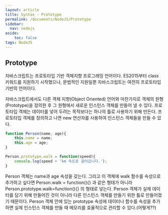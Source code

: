 ```yaml
---
layout: article
title: Syntax - Prototype
permalink: /documents/NodeJS/Prototype
sidebar:
  nav: nodejs
aside:
    toc: false
tags: NodeJS 
---
```


## Prototype
<div class = "blue-div">
자바스크립트는 프로토타입 기반 객체지향 프로그래밍 언어이다.
ES2015부터 class 키워드를 지원하기 시작했으나, 문법적인 지원일뿐 자바스크립트는 여전히 프로토타입 기반의 언어이다.

 
자바스크립트에서도 다른 객체 지향(Object Oriented) 언어와 마찬가지로 객체의 원형(Prototype)을 정의한 후 그 원형에서 새로운 인스턴스 객체를 만들어 낼 수 있다.
프로토타입 객체는 데이터를 넣어 두려는 목적보다는 하나의 틀로 사용하기 위해 만든다.
프로토타입 객체를 정의하고 나면 new 연산자를 사용하여 인스턴스 객체들을 만들 수 있다.
</div>

```javascript
function Person(name, age){
    this.name = name;
    this.age = age;
}

Person.prototype.walk = function(speed){
    console.log(speed + 'km 속도로 걸어갑니다.');
}
```
<div class="blue-div">
Person 객체는 name과 age 속성을 갖는다. 그리고 이 객체에 walk 함수를 속성으로 추가하고 싶다면
Person.walk = function(){} 과 같은 형태가 아니라 Person.prototype.walk=function(){} 의 형태로 넣는다.   
Person 객체가 실제 데이터를 담기 위해 만들어진 것이 아니라 다른 인스턴스 객체를 만들기 위한 틀로 만들어졌기 때문이다.
Person 객체 안에 있는 prototype 속성에 데이터나 함수를 속성을 추가하면 실제 인스턴스 객체를 만들 때 메모리를 효율적으로 관리할 수 있다.(어떻게??) 
</div>






